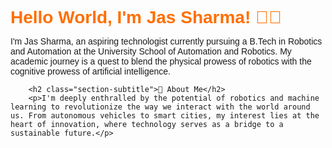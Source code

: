 <svg xmlns="http://www.w3.org/2000/svg" width="800" height="400">
  <foreignObject width="100%" height="100%">
    <div xmlns="http://www.w3.org/1999/xhtml" style="font-family: sans-serif;">
      <style>
        .section-title {
          color: #FF6F00;
          font-size: 2em;
          margin-bottom: 10px;
        }
        .section-subtitle {
          color: #3776AB;
          font-size: 1.5em;
          margin-bottom: 15px;
        }
        .skills-container {
          display: flex;
          flex-wrap: wrap;
          justify-content: center;
          gap: 10px;
          margin: 20px 0;
        }
        .skills-container img {
          width: 120px;
          height: auto;
        }
        .metrics-container {
          display: flex;
          flex-wrap: wrap;
          justify-content: center;
          gap: 20px;
          margin: 20px 0;
        }
        .metrics-container img {
          width: 45%;
        }
        .badge {
          margin: 5px;
        }
      </style>
      <div>
        <h1 class="section-title">Hello World, I'm Jas Sharma! 👨‍💻</h1>
        <p>I'm Jas Sharma, an aspiring technologist currently pursuing a B.Tech in Robotics and Automation at the University School of Automation and Robotics. My academic journey is a quest to blend the physical prowess of robotics with the cognitive prowess of artificial intelligence.</p>

        <h2 class="section-subtitle">🚀 About Me</h2>
        <p>I'm deeply enthralled by the potential of robotics and machine learning to revolutionize the way we interact with the world around us. From autonomous vehicles to smart cities, my interest lies at the heart of innovation, where technology serves as a bridge to a sustainable future.</p>

        <h2 class="section-subtitle">🛠️ Skills and Expertise</h2>
        <p>My toolkit is a tapestry of programming languages and frameworks designed to tackle the complexities of:</p>
        <ul>
          <li><b>Machine Learning (ML)</b>: Crafting algorithms that predict and analyze with precision.</li>
          <li><b>Deep Learning (DL)</b>: Architecting neural networks that mimic the intricacies of human cognition.</li>
          <li><b>Data Analytics</b>: Interpreting vast datasets to unearth actionable insights using R and Python.</li>
        </ul>

        <h2 class="section-subtitle">🌐 Languages and Frameworks</h2>
        <div class="skills-container">
          <img src="https://img.shields.io/badge/Python-3776AB?logo=python&logoColor=white" alt="Python" class="badge"/>
          <img src="https://img.shields.io/badge/R-276DC3?logo=r&logoColor=white" alt="R" class="badge"/>
          <img src="https://img.shields.io/badge/TensorFlow-FF6F00?logo=TensorFlow&logoColor=white" alt="TensorFlow" class="badge"/>
          <img src="https://img.shields.io/badge/PyTorch-EE4C2C?logo=PyTorch&logoColor=white" alt="PyTorch" class="badge"/>
          <img src="https://img.shields.io/badge/scikit_learn-F7931E?logo=scikit-learn&logoColor=white" alt="Scikit Learn" class="badge"/>
          <img src="https://img.shields.io/badge/pandas-150458?logo=pandas&logoColor=white" alt="Pandas" class="badge"/>
          <img src="https://img.shields.io/badge/NumPy-013243?logo=numpy&logoColor=white" alt="NumPy" class="badge"/>
          <img src="https://img.shields.io/badge/Matplotlib-2671a3?logo=matplotlib&logoColor=white" alt="Matplotlib" class="badge"/>
        </div>

        <h2 class="section-subtitle">🌟 Let's Connect!</h2>
        <p>I'm always excited to connect with fellow tech enthusiasts, researchers, and collaborators. Feel free to reach out to me on <a href="https://www.linkedin.com/in/jas-sharma-217614233">LinkedIn</a> to start a conversation or collaborate on exciting projects.</p>
      </div>
    </div>
  </foreignObject>
</svg>

